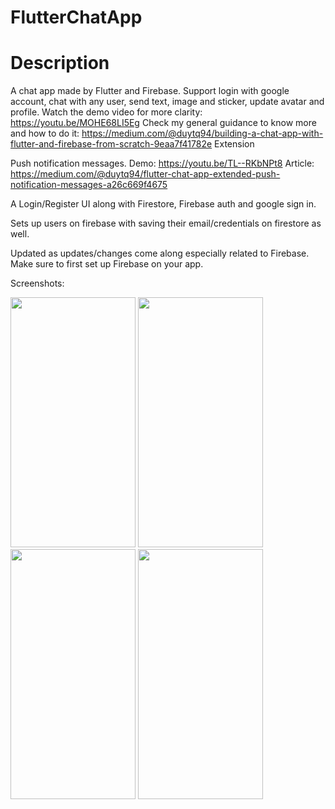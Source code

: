 # FlutterChatApp

# Description

A chat app made by Flutter and Firebase.
Support login with google account, chat with any user, send text, image and sticker, update avatar and profile.
Watch the demo video for more clarity: https://youtu.be/MOHE68LI5Eg
Check my general guidance to know more and how to do it: https://medium.com/@duytq94/building-a-chat-app-with-flutter-and-firebase-from-scratch-9eaa7f41782e
Extension

Push notification messages.
Demo: https://youtu.be/TL--RKbNPt8
Article: https://medium.com/@duytq94/flutter-chat-app-extended-push-notification-messages-a26c669f4675

A Login/Register UI along with Firestore, Firebase auth and google sign in.

Sets up users on firebase with saving their email/credentials on firestore as well. 

Updated as updates/changes come along especially related to Firebase. Make sure to first set up Firebase on your app. 

Screenshots:

<img src="https://github.com/shehriyarmalik/FlutterChatApp/blob/master/screenshots/Home.png?" height="400" width="200">
<img src="https://github.com/shehriyarmalik/FlutterChatApp/blob/master/screenshots/LogIn.png?raw=true" height="400" width="200">
<img src="https://github.com/shehriyarmalik/FlutterChatApp/blob/master/screenshots/LeaveApp.png?raw=true" height="400" width="200">
<img src="https://github.com/shehriyarmalik/FlutterChatApp/blob/master/screenshots/Profile.png?raw=true" height="400" width="200">

